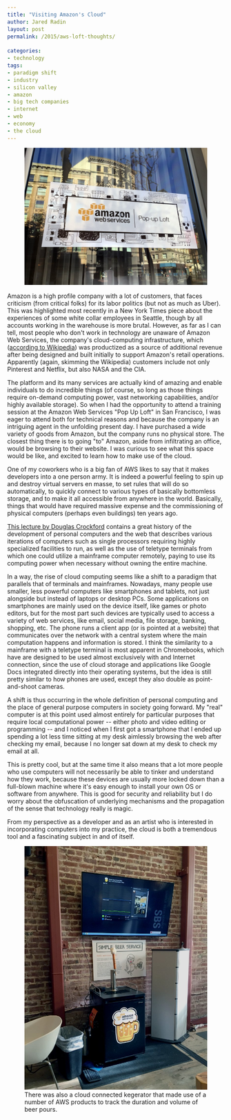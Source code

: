 ```yaml
---
title: "Visiting Amazon's Cloud"
author: Jared Radin
layout: post
permalink: /2015/aws-loft-thoughts/

categories:
- technology
tags:
- paradigm shift
- industry
- silicon valley
- amazon
- big tech companies
- internet
- web
- economy
- the cloud
---
```

<figure>
<img src="/assets/2015/10/aws-loft/pop-up-loft-sign.jpeg" />
</figure>

Amazon is a high profile company with a lot of customers, that faces criticism (from critical folks) for its labor politics (but not as much as Uber). This was highlighted most recently in a New York Times piece about the experiences of some white collar employees in Seattle, though by all accounts working in the warehouse is more brutal.
However, as far as I can tell, most people who don't work in technology are unaware of Amazon Web Services, the company's cloud-computing infrastructure, which ([according to Wikipedia](https://en.wikipedia.org/wiki/Amazon_Web_Services)) was productized as a source of additional revenue after being designed and built initially to support Amazon's retail operations.
Apparently (again, skimming the Wikipedia) customers include not only Pinterest and Netflix, but also NASA and the CIA.

<!--more-->

The platform and its many services are actually kind of amazing and enable individuals to do incredible things (of course, so long as those things require on-demand computing power, vast networking capabilities, and/or highly available storage). So when I had the opportunity to attend a training session at the Amazon Web Services "Pop Up Loft" in San Francisco, I was eager to attend both for technical reasons and because the company is an intriguing agent in the unfolding present day.
I have purchased a wide variety of goods from Amazon, but the company runs no physical store. The closest thing there is to going "to" Amazon, aside from infiltrating an office, would be browsing to their website. I was curious to see what this space would be like, and excited to learn how to make use of the cloud.

One of my coworkers who is a big fan of AWS likes to say that it makes developers into a one person army. It is indeed a powerful feeling to spin up and destroy virtual servers en masse, to set rules that will do so automatically, to quickly connect to various types of basically bottomless storage, and to make it all accessible from anywhere in the world. Basically, things that would have required massive expense and the commissioning of physical computers (perhaps even buildings) ten years ago.

[This lecture by Douglas Crockford](https://youtu.be/JxAXlJEmNMg) contains a great history of the development of personal computers and the web that describes various iterations of computers such as single processors requiring highly specialized facilities to run, as well as the use of teletype terminals from which one could utilize a mainframe computer remotely, paying to use its computing power when necessary without owning the entire machine.

In a way, the rise of cloud computing seems like a shift to a paradigm that parallels that of terminals and mainframes. Nowadays, many people use smaller, less powerful computers like smartphones and tablets, not just alongside but instead of laptops or desktop PCs.
Some applications on smartphones are mainly used on the device itself, like games or photo editors, but for the most part such devices are typically used to access a variety of web services, like email, social media, file storage, banking, shopping, etc. The phone runs a client app (or is pointed at a website) that communicates over the network with a central system where the main computation happens and information is stored.
I think the similarity to a mainframe with a teletype terminal is most apparent in Chromebooks, which have are designed to be used almost exclusively with and Internet connection, since the use of cloud storage and applications like Google Docs integrated directly into their operating systems, but the idea is still pretty similar to how phones are used, except they also double as point-and-shoot cameras.

A shift is thus occurring in the whole definition of personal computing and the place of general purpose computers in society going forward. My "real" computer is at this point used almost entirely for particular purposes that require local computational power -- either photo and video editing or programming -- and I noticed when I first got a smartphone that I ended up spending a lot less time sitting at my desk aimlessly browsing the web after checking my email, because I no longer sat down at my desk to check my email at all.

This is pretty cool, but at the same time it also means that a lot more people who use computers will not necessarily be able to tinker and understand how they work, because these devices are usually more locked down than a full-blown machine where it's easy enough to install your own OS or software from anywhere. This is good for security and reliability but I do worry about the obfuscation of underlying mechanisms and the propagation of the sense that technology really is magic.

From my perspective as a developer and as an artist who is interested in incorporating computers into my practice, the cloud is both a tremendous tool and a fascinating subject in and of itself.


<figure>
  <img src="/assets/2015/10/aws-loft/cloud-kegerator.jpg" />
  <figcaption>
    There was also a cloud connected kegerator that made use of a number of AWS products to track the duration and volume of beer pours.
  </figcaption>
</figure>
